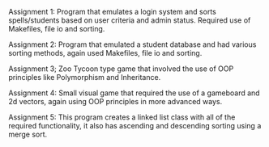 Assignment 1: Program that emulates a login system and sorts spells/students based on user criteria and admin status. Required use of Makefiles, file io and sorting.

Assignment 2: Program that emulated a student database and had various sorting methods, again used Makefiles, file io and sorting.

Assignment 3; Zoo Tycoon type game that involved the use of OOP principles like Polymorphism and Inheritance.

Assignment 4: Small visual game that required the use of a gameboard and 2d vectors, again using OOP principles in more advanced ways.

Assignment 5: This program creates a linked list class with all of the required functionality, it also has ascending and descending sorting using a merge sort.
